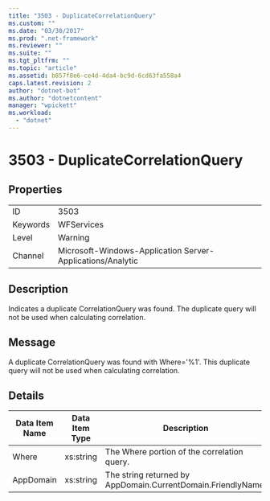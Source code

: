 ```yaml
---
title: "3503 - DuplicateCorrelationQuery"
ms.custom: ""
ms.date: "03/30/2017"
ms.prod: ".net-framework"
ms.reviewer: ""
ms.suite: ""
ms.tgt_pltfrm: ""
ms.topic: "article"
ms.assetid: b857f8e6-ce4d-4da4-bc9d-6cd63fa558a4
caps.latest.revision: 2
author: "dotnet-bot"
ms.author: "dotnetcontent"
manager: "wpickett"
ms.workload: 
  - "dotnet"
---
```

# 3503 - DuplicateCorrelationQuery
## Properties  
  
|||  
|-|-|  
|ID|3503|  
|Keywords|WFServices|  
|Level|Warning|  
|Channel|Microsoft-Windows-Application Server-Applications/Analytic|  
  
## Description  
 Indicates a duplicate CorrelationQuery was found. The duplicate query will not be used when calculating correlation.  
  
## Message  
 A duplicate CorrelationQuery was found with Where='%1'. This duplicate query will not be used when calculating correlation.  
  
## Details  
  
|Data Item Name|Data Item Type|Description|  
|--------------------|--------------------|-----------------|  
|Where|xs:string|The Where portion of the correlation query.|  
|AppDomain|xs:string|The string returned by AppDomain.CurrentDomain.FriendlyName.|
